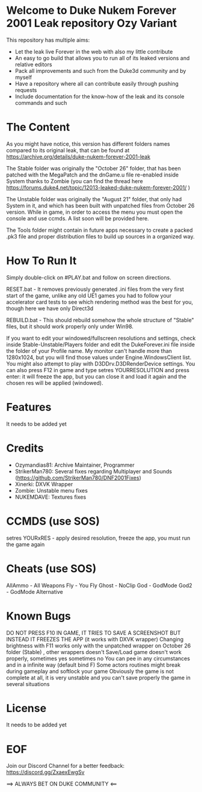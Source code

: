# Welcome to Duke Nukem Forever 2001 Leak repository Ozy Variant #

This repository has multiple aims:

- Let the leak live Forever in the web with also my little contribute
- An easy to go build that allows you to run all of its leaked versions and relative editors
- Pack all improvements and such from the Duke3d community and by myself
- Have a repository where all can contribute easily through pushing requests
- Include documentation for the know-how of the leak and its console commands and such

# The Content #

As you might have notice, this version has different folders names compared to its original leak, that can be found at https://archive.org/details/duke-nukem-forever-2001-leak

The Stable folder was originally the "October 26" folder, that has been patched with the MegaPatch and the dnGame.u file re-enabled inside System thanks to Zombie (you can find the thread here https://forums.duke4.net/topic/12013-leaked-duke-nukem-forever-2001/ )

The Unstable folder was originally the "August 21" folder, that only had System in it, and which has been built with unpatched files from October 26 version. While in game, in order to access the menu you must open the console and use ccmds. A list soon will be provided here.

The Tools folder might contain in future apps necessary to create a packed .pk3 file and proper distribution files to build up sources in a organized way.

# How To Run It #

Simply double-click on #PLAY.bat and follow on screen directions.

RESET.bat - It removes previously generated .ini files from the very first start of the game, unlike any old UE1 games you had 
to follow your accelerator card tests to see which rendering method was the best for you, though here we have only Direct3d

REBUILD.bat - This should rebuild somehow the whole structure of "Stable" files, but it should work properly only under Win98.

If you want to edit your windowed/fullscreen resolutions and settings, check inside Stable-Unstable/Players folder and edit the
DukeForever.ini file inside the folder of your Profile name. My monitor can't handle more than 1280x1024, but you will find those
values under Engine.WindowsClient list. You might also attempt to play with D3DDrv.D3DRenderDevice settings.
You can also press F12 in game and type setres YOURRESOLUTION and press enter: it will freeze the app, but you can close it and load it again and the chosen res will be applied (windowed).

# Features #

It needs to be added yet

# Credits #

- Ozymandias81: Archive Maintainer, Programmer
- StrikerMan780: Several fixes regarding Multiplayer and Sounds (https://github.com/StrikerMan780/DNF2001Fixes)
- Xinerki: DXVK Wrapper
- Zombie: Unstable menu fixes
- NUKEMDAVE: Textures fixes

# CCMDS (use SOS) #

setres YOURxRES - apply desired resolution, freeze the app, you must run the game again

# Cheats (use SOS) #

AllAmmo - All Weapons
Fly - You Fly
Ghost - NoClip
God - GodMode
God2 - GodMode Alternative

# Known Bugs #

DO NOT PRESS F10 IN GAME, IT TRIES TO SAVE A SCREENSHOT BUT INSTEAD IT FREEZES THE APP (it works with DXVK wrapper)
Changing brightness with F11 works only with the unpatched wrapper on October 26 folder (Stable) , other wrappers doesn't
Save/Load game doesn't work properly, sometimes yes sometimes no
You can pee in any circumstances and in a infinite way (default bind F)
Some actors routines might break during gameplay and softlock your game
Obviously the game is not complete at all, it is very unstable and you can't save properly the game in several situations

# License #

It needs to be added yet

# EOF #

Join our Discord Channel for a better feedback: https://discord.gg/ZxaexEwgSv

==> ALWAYS BET ON DUKE COMMUNITY <==
